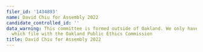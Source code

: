 ```yaml
---
filer_id: '1434893'
name: David Chiu for Assembly 2022
candidate_controlled_id: ''
data_warning: This committee is formed outside of Oakland. We only have data on committees
  which file with the Oakland Public Ethics Commission
title: David Chiu for Assembly 2022
---
```

